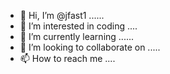 - 👋 Hi, I’m @jfast1 ......
- 👀 I’m interested in coding ....
- 🌱 I’m currently learning ......
- 💞️ I’m looking to collaborate on .....
- 📫 How to reach me ....

<!---
jfast1/jfast1 is a ✨ special ✨ repository because its `README.md` (this file) appears on your GitHub profile.
You can click the Preview link to take a look at your changes.
--->
